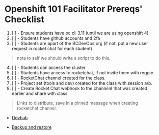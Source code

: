 # Openshift 101 Facilitator Prereqs' Checklist

1. [ ] - Ensure students have oc cli 3.11 (until we are using openshift 4)
2. [ ] - Students have github accounts and 2fa
3. [ ] - Students are apart of the BCDevOps org (if not, put a new user request in rocket chat for each student)
> note to self we should write a script to do this. 
4. [ ] - Students can access the cluster
5. [ ] - Students have access to rocketchat, if not invite them with reggie.
6. [ ] - RocketChat channel created for the class.
7. [ ] - Project set (tools and dev) created for the class with session a/b.
8. [ ] - Create Rocket.Chat webhook to the channenl that was created earlier and share with class

> Links to distribute, save in a pinned message when creating rocketchat channel:
- [Devhub](https://developer.gov.bc.ca)

- [Backup and restore](https://github.com/BCDevOps/backup-container)
